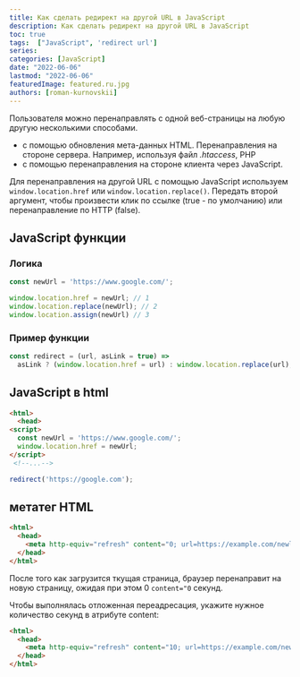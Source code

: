```yaml
---
title: Как сделать редирект на другой URL в JavaScript
description: Как сделать редирект на другой URL в JavaScript
toc: true
tags:  ["JavaScript", 'redirect url']
series:
categories: [JavaScript]
date: "2022-06-06"
lastmod: "2022-06-06"
featuredImage: featured.ru.jpg
authors: [roman-kurnovskii]
---
```


Пользователя можно перенаправлять с одной веб-страницы на любую другую несколькими способами.

- с помощью обновления мета-данных HTML. Перенаправления на стороне сервера. Например, используя файл *.htaccess*, PHP
- с помощью перенаправления на стороне клиента через JavaScript.

Для перенаправления на другой URL с помощью JavaScript используем `window.location.href` или `window.location.replace()`.
Передать второй аргумент, чтобы произвести клик по ссылке (true - по умолчанию) или перенаправление по HTTP (false).

## JavaScript функции

### Логика

```javascript
const newUrl = 'https://www.google.com/';

window.location.href = newUrl; // 1
window.location.replace(newUrl); // 2
window.location.assign(newUrl) // 3
```

### Пример функции

```javascript
const redirect = (url, asLink = true) =>
  asLink ? (window.location.href = url) : window.location.replace(url);

```

## JavaScript в html

```html
<html>
  <head>
<script>
  const newUrl = 'https://www.google.com/';
  window.location.href = newUrl;
</script>
 <!--...-->
```

```javascript
redirect('https://google.com');
```

## метатег HTML

```html
<html>
  <head>
    <meta http-equiv="refresh" content="0; url=https://example.com/newlocation" />
  </head>
</html>
```

После того как загрузится ткущая страница, браузер перенаправит на новую страницу, ожидая при этом 0 `content="0` секунд.

Чтобы выполнялась отложенная переадресация, укажите нужное количество секунд в атрибуте content:

```html
<html>
  <head>
    <meta http-equiv="refresh" content="10; url=https://example.com/newlocation" />
  </head>
</html>
